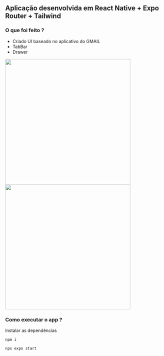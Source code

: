 ## Aplicação desenvolvida em React Native + Expo Router + Tailwind

### O que foi feito ?
- Criado UI baseado no aplicativo do GMAIL
- TabBar
- Drawer

<img src="https://github.com/renamcomn/gmail-ui/assets/26748562/cc2b89c6-3818-46e9-9ad6-9c4765aa2282" width="400"/>
<img src="https://github.com/renamcomn/gmail-ui/assets/26748562/96a69b3b-8b75-4f2b-aaf4-f15cc53c73d1" width="400"/>

### Como executar o app ?

Instalar as dependências
```
npm i
```

```
npx expo start
```


